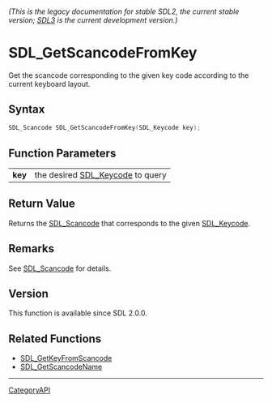 ###### (This is the legacy documentation for stable SDL2, the current stable version; [SDL3](https://wiki.libsdl.org/SDL3/) is the current development version.)
# SDL_GetScancodeFromKey

Get the scancode corresponding to the given key code according to the current keyboard layout.

## Syntax

```c
SDL_Scancode SDL_GetScancodeFromKey(SDL_Keycode key);

```

## Function Parameters

|             |                                                 |
| ----------- | ----------------------------------------------- |
| **key**     | the desired [SDL_Keycode](SDL_Keycode.md) to query |

## Return Value

Returns the [SDL_Scancode](SDL_Scancode.md) that corresponds to the given
[SDL_Keycode](SDL_Keycode.md).

## Remarks

See [SDL_Scancode](SDL_Scancode.md) for details.

## Version

This function is available since SDL 2.0.0.

## Related Functions

* [SDL_GetKeyFromScancode](SDL_GetKeyFromScancode.md)
* [SDL_GetScancodeName](SDL_GetScancodeName.md)

----
[CategoryAPI](CategoryAPI.md)
